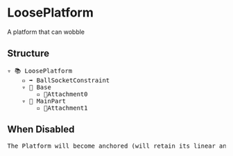 # LoosePlatform

A platform that can wobble

## Structure
<pre>
▿ 📚 LoosePlatform
    ▫️ ➡️ BallSocketConstraint
    ▿ 🔲 Base 
        ▫️ 🔹Attachment0
    ▿ 🔲 MainPart 
        ▫️ 🔹Attachment1
</pre>

## When Disabled
<pre>
The Platform will become anchored (will retain its linear and angular velocity for when it's re-enabled)
</pre>
